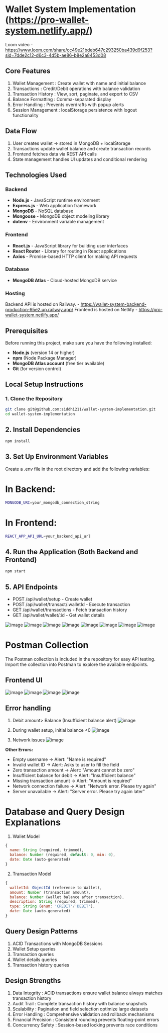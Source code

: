 # Wallet System Implementation (https://pro-wallet-system.netlify.app/)

Loom video - https://www.loom.com/share/cc49e21bdeb647c293250ba439d9f253?sid=7dde2c12-d6c3-4d5b-ae86-b8e2a8453d08

## Core Features
1. Wallet Management : Create wallet with name and initial balance
2. Transactions : Credit/Debit operations with balance validation
3. Transaction History : View, sort, paginate, and export to CSV
4. Balance Formatting : Comma-separated display
5. Error Handling : Prevents overdrafts with popup alerts
6. Session Management : localStorage persistence with logout functionality

## Data Flow
1. User creates wallet → stored in MongoDB + localStorage
2. Transactions update wallet balance and create transaction records
3. Frontend fetches data via REST API calls
4. State management handles UI updates and conditional rendering

## Technologies Used

### Backend
- **Node.js** - JavaScript runtime environment
- **Express.js** - Web application framework
- **MongoDB** - NoSQL database
- **Mongoose** - MongoDB object modeling library
- **dotenv** - Environment variable management

### Frontend        
- **React.js** - JavaScript library for building user interfaces
- **React Router** - Library for routing in React applications
- **Axios** - Promise-based HTTP client for making API requests

### Database
- **MongoDB Atlas** - Cloud-hosted MongoDB service

### Hosting
Backend API is hosted on Railway. - https://wallet-system-backend-production-95e2.up.railway.app/<API-ENDPOINTS>
Frontend is hosted on Netlify - https://pro-wallet-system.netlify.app/
 
## Prerequisites

Before running this project, make sure you have the following installed:

- **Node.js** (version 14 or higher)
- **npm** (Node Package Manager)
- **MongoDB Atlas account** (free tier available)
- **Git** (for version control)

## Local Setup Instructions

### 1. Clone the Repository
```bash
git clone git@github.com:siddhi211/wallet-system-implementation.git
cd wallet-system-implementation
```
## 2. Install Dependencies
```bash
npm install
```
## 3. Set Up Environment Variables
Create a .env file in the root directory and add the following variables:
# In Backend:
```bash
MONGODB_URI=your_mongodb_connection_string
``` 
# In Frontend:
```bash
REACT_APP_API_URL=your_backend_api_url
```        
## 4. Run the Application (Both Backend and Frontend)
```bash
npm start
```
## 5. API Endpoints
- POST /api/wallet/setup - Create wallet
- POST /api/wallet/transact/:walletId - Execute transaction
- GET /api/wallet/transactions - Fetch transaction history
- GET /api/wallet/wallet/:id - Get wallet details

![image](https://github.com/user-attachments/assets/e6663b75-3c62-49dc-98c9-e90cf4d2f87a)
![image](https://github.com/user-attachments/assets/3fc68e60-74ef-4c51-932b-dd8ac848efd3)
![image](https://github.com/user-attachments/assets/7ec1296c-5150-4a57-9074-2850ef457838)
![image](https://github.com/user-attachments/assets/62d43f9f-ef2a-47dd-b562-952ba32cf025)
![image](https://github.com/user-attachments/assets/9024132c-2fbd-4589-b2b9-3202fb610e2c)
![image](https://github.com/user-attachments/assets/a8b1ebe8-4911-41ef-9612-275e2c563c4e)
![image](https://github.com/user-attachments/assets/1870773b-bb03-406d-bf0a-31c5f801fa48)
![image](https://github.com/user-attachments/assets/eae8777f-cfca-4916-968b-3da65f86bb5b)

# Postman Collection
The Postman collection is included in the repository for easy API testing. Import the collection into Postman to explore the available endpoints.

## Frontend UI
![image](https://github.com/user-attachments/assets/65cd589b-e525-49a9-a8c2-4ab3e5336edd)
![image](https://github.com/user-attachments/assets/1048edf0-758a-412e-bcad-1c4bfc2e0167)
![image](https://github.com/user-attachments/assets/0e580087-53cc-44a5-9770-673b505fb1f7)
![image](https://github.com/user-attachments/assets/6cb050bc-0153-4f33-bd09-dbae2546c34e)

## Error handling

1. Debit amount> Balance (Insufficient balance alert)
   ![image](https://github.com/user-attachments/assets/db93224d-e5a8-454c-8cb3-2e5f79d9262a)

2. During wallet setup, initial balance <0
   ![image](https://github.com/user-attachments/assets/40dd281e-aa8c-4537-aa57-547ac73f2efb)

3. Network issues
![image](https://github.com/user-attachments/assets/d9dbf9fd-78c9-4c71-b2cd-b1b2cd5c2466)

**Other Errors:**
- Empty username → Alert: "Name is required"
- Invalid wallet ID → Alert: Asks to user to fill the field
- Zero transaction amount → Alert: "Amount cannot be zero"
- Insufficient balance for debit → Alert: "Insufficient balance"
- Missing transaction amount → Alert: "Amount is required"
- Network connection failure → Alert: "Network error. Please try again"
- Server unavailable → Alert: "Server error. Please try again later"

# Database and Query Design Explanations
1. Wallet Model
```js
{
  name: String (required, trimmed),
  balance: Number (required, default: 0, min: 0),
  date: Date (auto-generated)
}
```
2. Transaction Model
```js
{
  walletId: ObjectId (reference to Wallet),
  amount: Number (transaction amount),
  balance: Number (wallet balance after transaction),
  description: String (required, trimmed),
  type: String (enum: 'CREDIT'/'DEBIT'),
  date: Date (auto-generated)
}
```

## Query Design Patterns
1. ACID Transactions with MongoDB Sessions
2. Wallet Setup queries
3. Transaction queries
4. Wallet details queries
5. Transaction history queries

## Design Strengths
1. Data Integrity : ACID transactions ensure wallet balance always matches transaction history
2. Audit Trail : Complete transaction history with balance snapshots
3. Scalability : Pagination and field selection optimize large datasets
4. Error Handling : Comprehensive validation and rollback mechanisms
5. Financial Precision : Consistent rounding prevents floating-point errors
6. Concurrency Safety : Session-based locking prevents race conditions
